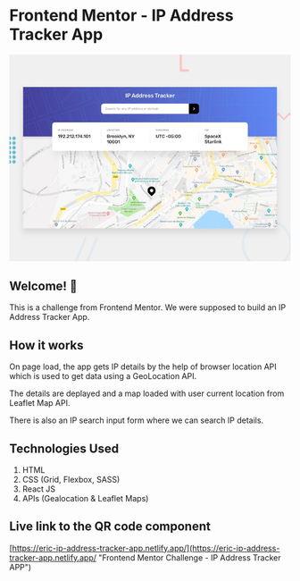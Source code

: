 # Frontend Mentor - IP Address Tracker App

![Design preview for the IP address tracker coding challenge](./design/desktop-preview.jpg)

## Welcome! 👋

This is a challenge from Frontend Mentor. We were supposed to build an IP Address Tracker App.

## How it works

On page load, the app gets IP details by the help of browser location API which is used to get data using a GeoLocation API.

The details are deplayed and a map loaded with user current location from Leaflet Map API.

There is also an IP search input form where we can search IP details.

## Technologies Used

1. HTML
2. CSS (Grid, Flexbox, SASS)
3. React JS
4. APIs (Gealocation & Leaflet Maps)

## Live link to the QR code component

[https://eric-ip-address-tracker-app.netlify.app/](https://eric-ip-address-tracker-app.netlify.app/ "Frontend Mentor Challenge - IP Address Tracker APP")
